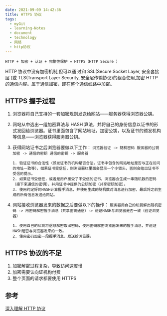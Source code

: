 ```yaml
---
date: 2021-09-09 14:42:36
title: HTTPS 协议
tags:
  - myGit
  - learning-Notes
  - document
  - technology
  - 网络
  - http协议
---
```


`HTTP + 加密 + 认证 + 完整性保护 = HTTPS（HTTP Secure ）`

HTTP 协议中没有加密机制,但可以通 过和 SSL(Secure Socket Layer, 安全套接层 )或 TLS(Transport Layer Security, 安全层传输协议)的组合使用,加密 HTTP 的通信内容。属于通信加密，即在整个通信线路中加密。

## HTTPS 握手过程

1.  浏览器将自己支持的一套加密规则发送给网站——服务器获得浏览器公钥。
2.  网站从中选出一组加密算法与 HASH 算法，并将自己的身份信息以证书的形式发回给浏览器。证书里面包含了网站地址，加密公钥，以及证书的颁发机构等信息——浏览器获得服务器公钥。
3.  获得网站证书之后浏览器要做以下工作：
    `浏览器验证 -> 随机密码 服务器的公钥加密 -> 通信的密钥 通信的密钥 -> 服务器`

        1. 验证证书的合法性（颁发证书的机构是否合法，证书中包含的网站地址是否与正在访问的地址一致等），如果证书受信任，则浏览器栏里面会显示一个小锁头，否则会给出证书不受信的提示。
        2. 如果证书受信任，或者是用户接受了不受信的证书，浏览器会生成一串随机数的密码（接下来通信的密钥），并用证书中提供的公钥加密（共享密钥加密）。
        3. 使用约定好的HASH计算握手消息，并使用生成的随机数对消息进行加密，最后将之前生成的所有信息发送给网站。

4.  网站接收浏览器发来的数据之后要做以下的操作：
    `服务器用自己的私钥解出随机密码 -> 用密码解密握手消息（共享密钥通信）-> 验证HASH与浏览器是否一致（验证浏览器）`

        1. 使用自己的私钥将信息解密取出密码，使用密码解密浏览器发来的握手消息，并验证HASH是否与浏览器发来的一致。
        2. 使用密码加密一段握手消息，发送给浏览器。

## HTTPS 协议的不足

1. 加密解密过程复杂，导致访问速度慢
2. 加密需要认向证机构付费
3. 整个页面的请求都要使用 HTTPS

## 参考

[深入理解 HTTP 协议](https://zhuanlan.zhihu.com/p/45173862)
